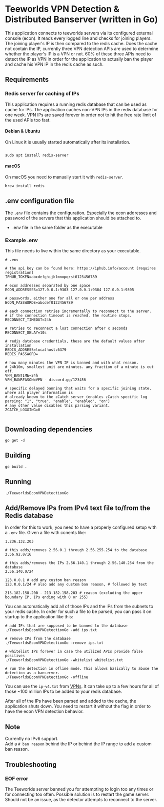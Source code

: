 
# Teeworlds VPN Detection & Distributed Banserver (written in Go)

This application connects to teeworlds servers via its configured external console (econ).
It reads every logged line and checks for joining players.
The joining player's IP is then compared to the redis cache.
Does the cache not contain the IP, currently three VPN detection APIs are used to determine whether the player's IP is a VPN or not.
60% of these three APIs need to detect the IP as VPN in order for the application to actually ban the player and cache his VPN IP in the redis cache as such.

## Requirements

### Redis server for caching of IPs

This application requires a running redis database that can be used as cache for IPs.
The application caches non-VPN IPs in the redis database for one week.
VPN IPs are saved forever in order not to hit the free rate limit of the used APIs too fast.

#### Debian & Ubuntu

On Linux it is usually started automatically after its installation.

```shell

sudo apt install redis-server
```

#### macOS

On macOS you need to manually start it with `redis-server`.

```shell
brew install redis
```

## .env configuration file

The `.env` file contains the configuration.
Especially the econ addresses and password of the servers that this application should be attached to.

- .env file in the same folder as the executable

### Example .env

This file needs to live within the same directory as your executable.

```env
# .env

# the api key can be found here: https://iphub.info/account (requires registration)
IPHUB_TOKEN=abcdefghijklmnopqrst0123456789

# econ addresses separated by one space
ECON_ADDRESSES=127.0.0.1:9303 127.0.0.1:9304 127.0.0.1:9305

# passwords, either one for all or one per address
ECON_PASSWORDS=abcdef0123456789

# each connection retries incrementally to reconnect to the server.
# if the connection timeout is reached, the routine stops.
RECONNECT_TIMEOUT=24h

# retries to reconnect a lost connection after x seconds
RECONNECT_DELAY=10s

# redis database credentials, these are the default values after installation
REDIS_ADDRESS=localhost:6379
REDIS_PASSWORD=

# how many minutes the VPN IP is banned and with what reason.
# 24h10m, smallest unit are minutes. any fraction of a minute is cut off.
VPN_BANTIME=24h
VPN_BANREASON=VPN - discord.gg/123456

# specific delayed banning that waits for a specific joining state, where all player information is 
# already known to the zCatch server (enables zCatch specific log parsing: "1", "true", "enable", "enabled", "on")
# any other value disables this parsing variant.
ZCATCH_LOGGING=0


```

## Downloading dependencies

```shell
go get -d
```

## Building

```shell
go build .
```

## Running

```shell
./TeeworldsEconVPNDetectionGo
```

## Add/Remove IPs from IPv4 text file to/from the Redis database

In order for this to work, you need to have a properly configured setup with a `.env` file.
Given a file with conents like:

```text
1.236.132.203

# this adds/removes 2.56.0.1 through 2.56.255.254 to the database
2.56.92.0/16

# this adds/removes the IPs 2.56.140.1 through 2.56.140.254 from the database
2.56.140.0/24

123.0.0.1 # add any custom ban reason
123.0.0.1/24 # also add any custom ban reason, # followed by text

213.182.158.200 - 213.182.158.203 # reason (excluding the upper boundary IP, IPs ending with 0 or 255)

```

You can automatically add all of those IPs and the IPs from the subnets to your redis cache.
In order for such a file to be parsed, you can pass it on startup to the application like this:

```text
# add IPs that are supposed to be banned to the database
./TeeworldsEconVPNDetectionGo -add ips.txt

# remove IPs from the database
./TeeworldsEconVPNDetectionGo -remove ips.txt

# whitelist IPs forever in case the utilized APIs provide false positives
./TeeworldsEconVPNDetectionGo -whitelist whitelist.txt

# run the detection in ofline mode. This allows basically to abuse the detection as a banserver.
./TeeworldsEconVPNDetectionGo -offline
```

You can use the `ip-v4.txt` from [VPNs](https://github.com/ejrv/VPNs).
It can take up to a few hours for all of those ~100 million IPs to be added to your redis database.

After all of the IPs have been parsed and added to the cache, the application shuts down.
You need to restart it without the flag in order to have the econ VPN detection behavior.

## Note

Currently no IPv6 support.  
Add a `# ban reason` behind the IP or behind the IP range to add a custom ban reason.

## Troubleshooting

### EOF error

The Teeworlds server banned you for attempting to login too any times or for connecting too often.
Possible solution is to restart the game server. Should not be an issue, as the detector attempts to reconnect to the server.
